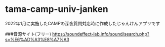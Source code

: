 # tama-camp-univ-janken
2022年1月に実施したCAMPの深夜質問対応時に作成したじゃんけんアプリです


###音源サイト(フリー)
https://soundeffect-lab.info/sound/search.php?s=%E6%AD%A3%E8%A7%A3

